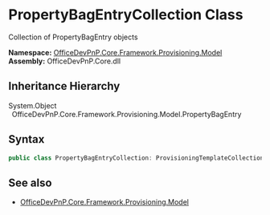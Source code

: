 # PropertyBagEntryCollection Class
 Collection of PropertyBagEntry objects   

**Namespace:** [OfficeDevPnP.Core.Framework.Provisioning.Model](OfficeDevPnP.Core.Framework.Provisioning.Model.md)  
**Assembly:** OfficeDevPnP.Core.dll  
## Inheritance Hierarchy
System.Object  
&ensp;OfficeDevPnP.Core.Framework.Provisioning.Model.PropertyBagEntry  
## Syntax
```C#
public class PropertyBagEntryCollection: ProvisioningTemplateCollection<PropertyBagEntry>
```
## See also
- [OfficeDevPnP.Core.Framework.Provisioning.Model](OfficeDevPnP.Core.Framework.Provisioning.Model.md)
